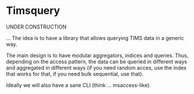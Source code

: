 
# Timsquery

UNDER CONSTRUCTION

... The idea is to have a library that allows querying TIMS data in a generic way.

The main design is to have modular aggregators, indices and queries.
Thus, depending on the access pattern, the data can be queried in
different ways and aggregated in different ways (if you need random
acces, use the index that works for that, if you need bulk
sequential, use that).

Ideally we will also have a sane CLI (think ... msaccess-like).
